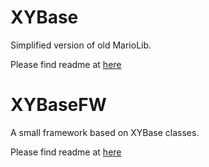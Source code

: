# XYBase
Simplified version of old MarioLib.

Please find readme at [here](https://github.com/xiaoyexu/XYBase/blob/master/README-XYBase.md)

# XYBaseFW
A small framework based on XYBase classes.

Please find readme at [here](https://github.com/xiaoyexu/XYBase/blob/master/README-XYBaseFW.md)

